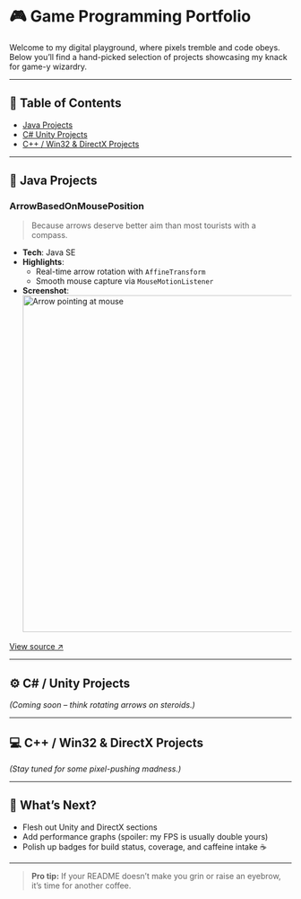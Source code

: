 # 🎮 Game Programming Portfolio

Welcome to my digital playground, where pixels tremble and code obeys. Below you’ll find a hand-picked selection of projects showcasing my knack for game-y wizardry.

---

## 📖 Table of Contents

- [Java Projects](#java-projects)  
- [C# Unity Projects](#c-unity-projects)  
- [C++ / Win32 & DirectX Projects](#c-win32--directx-projects)  

---

## 🐍 Java Projects

### ArrowBasedOnMousePosition
> Because arrows deserve better aim than most tourists with a compass.

- **Tech**: Java SE  
- **Highlights**:  
  - Real-time arrow rotation with `AffineTransform`  
  - Smooth mouse capture via `MouseMotionListener`  
- **Screenshot**:  
  <img src="https://github.com/user-attachments/assets/1af38438-21ec-4e4e-9f59-2cfca7c9342c" alt="Arrow pointing at mouse" width="600"/>

[View source ↗](https://https://github.com/sourcereris/Portfolio/tree/main/Java/ArrowBasedOnMousePosition)

---

## ⚙️ C# / Unity Projects

*(Coming soon – think rotating arrows on steroids.)*  

---

## 💻 C++ / Win32 & DirectX Projects

*(Stay tuned for some pixel-pushing madness.)*  

---

## 🚀 What’s Next?

- Flesh out Unity and DirectX sections  
- Add performance graphs (spoiler: my FPS is usually double yours)  
- Polish up badges for build status, coverage, and caffeine intake ☕️

---

> **Pro tip:** If your README doesn’t make you grin or raise an eyebrow, it’s time for another coffee.  

